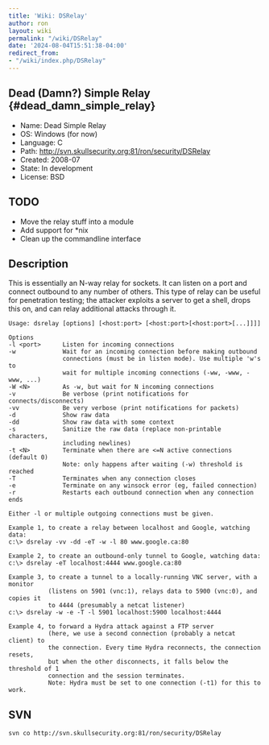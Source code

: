 ```yaml
---
title: 'Wiki: DSRelay'
author: ron
layout: wiki
permalink: "/wiki/DSRelay"
date: '2024-08-04T15:51:38-04:00'
redirect_from:
- "/wiki/index.php/DSRelay"
---
```


## Dead (Damn?) Simple Relay {#dead_damn_simple_relay}

-   Name: Dead Simple Relay
-   OS: Windows (for now)
-   Language: C
-   Path: <http://svn.skullsecurity.org:81/ron/security/DSRelay>
-   Created: 2008-07
-   State: In development
-   License: BSD

## TODO

-   Move the relay stuff into a module
-   Add support for \*nix
-   Clean up the commandline interface

## Description

This is essentially an N-way relay for sockets. It can listen on a port and connect outbound to any number of others. This type of relay can be useful for penetration testing; the attacker exploits a server to get a shell, drops this on, and can relay additional attacks through it.

    Usage: dsrelay [options] [<host:port> [<host:port>[<host:port>[...]]]]

    Options
    -l <port>      Listen for incoming connections
    -w             Wait for an incoming connection before making outbound
                   connections (must be in listen mode). Use multiple 'w's to
                   wait for multiple incoming connections (-ww, -www, -www, ...)
    -W <N>         As -w, but wait for N incoming connections
    -v             Be verbose (print notifications for connects/disconnects)
    -vv            Be very verbose (print notifications for packets)
    -d             Show raw data
    -dd            Show raw data with some context
    -s             Sanitize the raw data (replace non-printable characters,
                   including newlines)
    -t <N>         Terminate when there are <=N active connections (default 0)
                   Note: only happens after waiting (-w) threshold is reached
    -T             Terminates when any connection closes
    -e             Terminate on any winsock error (eg, failed connection)
    -r             Restarts each outbound connection when any connection ends

    Either -l or multiple outgoing connections must be given.

    Example 1, to create a relay between localhost and Google, watching data:
    c:\> dsrelay -vv -dd -eT -w -l 80 www.google.ca:80

    Example 2, to create an outbound-only tunnel to Google, watching data:
    c:\> dsrelay -eT localhost:4444 www.google.ca:80

    Example 3, to create a tunnel to a locally-running VNC server, with a monitor
               (listens on 5901 (vnc:1), relays data to 5900 (vnc:0), and copies it
               to 4444 (presumably a netcat listener)
    c:\> dsrelay -w -e -T -l 5901 localhost:5900 localhost:4444

    Example 4, to forward a Hydra attack against a FTP server
               (here, we use a second connection (probably a netcat client) to
               the connection. Every time Hydra reconnects, the connection resets,
               but when the other disconnects, it falls below the threshold of 1
               connection and the session terminates.
               Note: Hydra must be set to one connection (-t1) for this to work.

## SVN

    svn co http://svn.skullsecurity.org:81/ron/security/DSRelay
